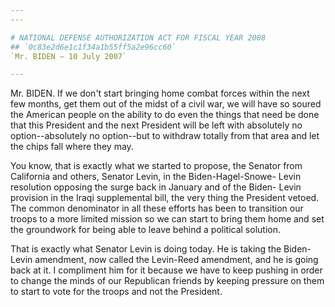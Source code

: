 ```yaml
---
---

# NATIONAL DEFENSE AUTHORIZATION ACT FOR FISCAL YEAR 2008
## `0c83e2d6e1c1f34a1b55ff5a2e96cc60`
`Mr. BIDEN — 10 July 2007`

---
```



Mr. BIDEN. If we don't start bringing home combat forces within the 
next few months, get them out of the midst of a civil war, we will have 
so soured the American people on the ability to do even the things that 
need be done that this President and the next President will be left 
with absolutely no option--absolutely no option--but to withdraw 
totally from that area and let the chips fall where they may.

You know, that is exactly what we started to propose, the Senator 
from California and others, Senator Levin, in the Biden-Hagel-Snowe-
Levin resolution opposing the surge back in January and of the Biden-
Levin provision in the Iraqi supplemental bill, the very thing the 
President vetoed. The common denominator in all these efforts has been 
to transition our troops to a more limited mission so we can start to 
bring them home and set the groundwork for being able to leave behind a 
political solution.

That is exactly what Senator Levin is doing today. He is taking the 
Biden-Levin amendment, now called the Levin-Reed amendment, and he is 
going back at it. I compliment him for it because we have to keep 
pushing in order to change the minds of our Republican friends by 
keeping pressure on them to start to vote for the troops and not the 
President.

